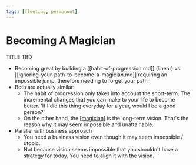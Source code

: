 ```yaml
---
tags: [fleeting, permanent]
---
```


# Becoming A Magician

TITLE TBD

- Becoming great by building a [[habit-of-progression.md]] (linear) vs. [[ignoring-your-path-to-become-a-magician.md]] requiring an impossible jump, therefore needing to forget your path
- Both are actually similar: 
  - The habit of progression only takes into account the short-term. The incremental changes that you can make to your life to become better. 'If I did this thing everyday for a year, would I be a good person?'
  - On the other hand, the [[magician]] is the long-term vision. That's the reason why it may seem impossible and unattainable.
- Parallel with business approach
  - You need a business vision even though it may seem impossible / utopic.
  - Not because vision seems impossible that you shouldn't have a strategy for today. You need to align it with the vision.

[//begin]: # "Autogenerated link references for markdown compatibility"
[magician]: magician "Magician"
[//end]: # "Autogenerated link references"